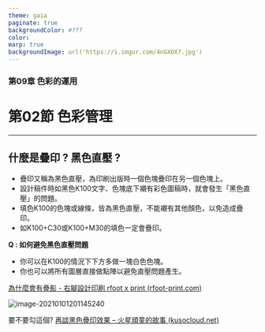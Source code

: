 ```yaml
---
theme: gaia
paginate: true
backgroundColor: #fff
color: 
marp: true
backgroundImage: url('https://i.imgur.com/4nGXOX7.jpg')
---
```

<style>
section h1 {
  color: #48011f
}
</style>

<!-- _class: lead -->

### 第09章 色彩的運用
# 第02節 色彩管理

---



## **什麼是疊印 ? 黑色直壓 ?**

- 疊印又稱為黑色直壓，為印刷出版時一個色塊疊印在另一個色塊上。
- 設計稿件時如黑色K100文字、色塊底下襯有彩色圖稿時，就會發生「黑色直壓」的問題。
- 填色K100的色塊或線條，皆為黑色直壓，不能襯有其他顏色，以免造成疊印。
- 如K100+C30或K100+M30的填色一定會疊印。
  ​

 **Q : 如何避免黑色直壓問題**

- 你可以在K100的情況下下方多做一塊白色色塊。
- 你也可以將所有圖層直接做點陣以避免直壓問題產生。

[為什麼會有疊影 - 右腳設計印刷 rfoot x print (rfoot-print.com)](https://www.rfoot-print.com/print-colour-3.html)

![image-20210101201145240](https://i.imgur.com/AF2U0zA.png)

要不要勾這個?  [再談黑色疊印效果 – 火星頑童的故事 (kusocloud.net)](https://kusocloud.net/2009/10/30/再談黑色疊印效果/)